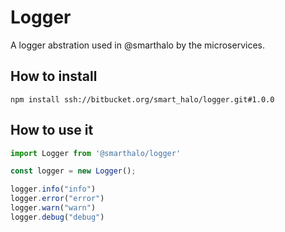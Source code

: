# Logger

A logger abstration used in @smarthalo by the microservices.

## How to install

`npm install ssh://bitbucket.org/smart_halo/logger.git#1.0.0`


## How to use it

```js
import Logger from '@smarthalo/logger'

const logger = new Logger();

logger.info("info")
logger.error("error")
logger.warn("warn")
logger.debug("debug")
```
